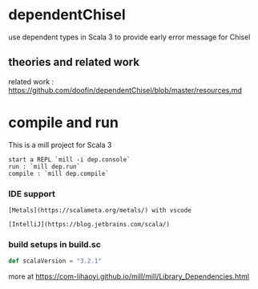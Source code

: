 # dependentChisel
use dependent types in Scala 3 to provide early error message for Chisel

## theories and related work
related work : https://github.com/doofin/dependentChisel/blob/master/resources.md

# compile and run
This is a mill project for Scala 3

    start a REPL `mill -i dep.console`
    run : `mill dep.run`
    compile : `mill dep.compile` 

### IDE support

    [Metals](https://scalameta.org/metals/) with vscode

    [IntelliJ](https://blog.jetbrains.com/scala/)


### build setups in build.sc

```scala
def scalaVersion = "3.2.1"
```

more at https://com-lihaoyi.github.io/mill/mill/Library_Dependencies.html 

